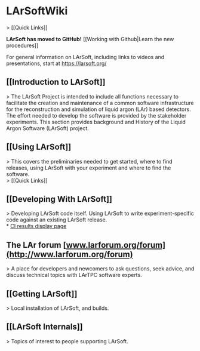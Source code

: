 LArSoftWiki
===========

\> [[Quick Links]]

**LArSoft has moved to GitHub!** [[Working with Github|Learn the new
procedures]]

For general information on LArSoft, including links to videos and
presentations, start at https://larsoft.org/

[[Introduction to LArSoft]]
---------------------------

\> The LArSoft Project is intended to include all functions necessary to
facilitate the creation and maintenance of a common software
infrastructure for the reconstruction and simulation of liquid argon
(LAr) based detectors. The effort needed to develop the software is
provided by the stakeholder experiments. This section provides
background and History of the Liquid Argon Software (LArSoft) project.

[[Using LArSoft]]
-----------------

\> This covers the preliminaries needed to get started, where to find
releases, using LArSoft with your experiment and where to find the
software.\
\> [[Quick Links]]

[[Developing With LArSoft]]
---------------------------

\> Developing LArSoft code itself. Using LArSoft to write
experiment-specific code against an existing LArSoft release.\
\* [CI results display page](http://lar-ci-history.fnal.gov/LarCI/app)

The LAr forum [www.larforum.org/forum](http://www.larforum.org/forum)
---------------------------------------------------------------------

\> A place for developers and newcomers to ask questions, seek advice,
and discuss technical topics with LArTPC software experts.

[[Getting LArSoft]]
-------------------

\> Local installation of LArSoft, and builds.

[[LArSoft Internals]]
---------------------

\> Topics of interest to people supporting LArSoft.
